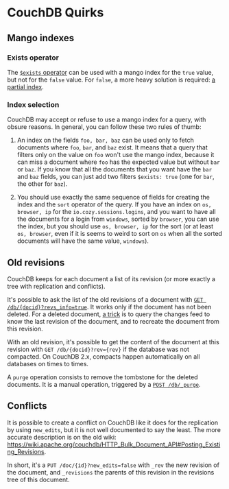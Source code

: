 # CouchDB Quirks

## Mango indexes

### Exists operator

The [`$exists`
operator](http://docs.couchdb.org/en/2.1.1/api/database/find.html#condition-operators)
can be used with a mango index for the `true` value, but not for the `false`
value. For `false`, a more heavy solution is required: [a partial
index](http://docs.couchdb.org/en/2.1.1/api/database/find.html#find-partial-indexes).

### Index selection

CouchDB may accept or refuse to use a mango index for a query, with obsure
reasons. In general, you can follow these two rules of thumb:

1. An index on the fields `foo, bar, baz` can be used only to fetch documents
   where `foo`, `bar`, and `baz` exist. It means that a query that filters only
   on the value on `foo` won't use the mango index, because it can miss a
   document where `foo` has the expected value but without `bar` or `baz`. If
   you know that all the documents that you want have the `bar` and `baz`
   fields, you can just add two filters `$exists: true` (one for `bar`, the
   other for `baz`).

2. You should use exactly the same sequence of fields for creating the index
   and the `sort` operator of the query. If you have an index on `os, browser,
   ip` for the `io.cozy.sessions.logins`, and you want to have all the
   documents for a login from `windows`, sorted by `browser`, you can use the
   index, but you should use `os, browser, ip` for the sort (or at least `os,
   browser`, even if it is seems to weird to sort on `os` when all the sorted
   documents will have the same value, `windows`).


## Old revisions

CouchDB keeps for each document a list of its revision (or more exactly a tree
with replication and conflicts).

It's possible to ask the list of the old revisions of a document with [`GET
/db/{docid}?revs_info=true`](http://docs.couchdb.org/en/2.1.1/api/document/common.html#get--db-docid).
It works only if the document has not been deleted. For a deleted document, [a
trick](https://stackoverflow.com/questions/10854883/retrieve-just-deleted-document/10857330#10857330)
is to query the changes feed to know the last revision of the document, and to
recreate the document from this revision.

With an old revision, it's possible to get the content of the document at this
revision with `GET /db/{docid}?rev={rev}` if the database was not compacted.
On CouchDB 2.x, compacts happen automatically on all databases on times to
times.

A `purge` operation consists to remove the tombstone for the deleted
documents. It is a manual operation, triggered by a
[`POST /db/_purge`](http://docs.couchdb.org/en/2.1.1/api/database/misc.html).


## Conflicts

It is possible to create a conflict on CouchDB like it does for the
replication by using `new_edits`, but it is not well documented to say the
least. The more accurate description is on the old wiki:
https://wiki.apache.org/couchdb/HTTP_Bulk_Document_API#Posting_Existing_Revisions.

In short, it's a `PUT /doc/{id}?new_edits=false` with `_rev` the new revision
of the document, and `_revisions` the parents of this revision in the
revisions tree of this document.
